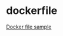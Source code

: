 # dockerfile
[Docker file sample](http://googleads.g.doubleclick.net/pagead/ads?client=ca-pub-2963477712938485&format=728x90&output=html&h=90&slotname=4032418251&adk=2073415965&w=728&lmt=1427192836&flash=17.0.0&url=http%3A%2F%2Fmisscat.sinaapp.com%2F%23%2Fmain&dt=1427196923568&bpp=17&bdt=286&shv=r20150317&cbv=r20150224&saldr=aa&correlator=2645910859777&frm=20&ga_vid=1741003478.1427196924&ga_sid=1427196924&ga_hid=357468608&ga_fc=0&u_tz=480&u_his=2&u_java=1&u_h=1080&u_w=1920&u_ah=1023&u_aw=1920&u_cd=24&u_nplug=5&u_nmime=8&dff=lato&dfs=18&adx=541&ady=70&biw=2133&bih=1023&eid=317150304&oid=3&rx=0&eae=0&fc=24&brdim=0%2C27%2C0%2C27%2C1920%2C27%2C1920%2C1023%2C2133%2C1040&vis=1&rsz=0%7C0%7C%7C&abl=CS&ppjl=d&fu=1024&bc=1&ifi=1&xpc=CrOx4FsBo1&p=http%3A//misscat.sinaapp.com&dtd=161)
